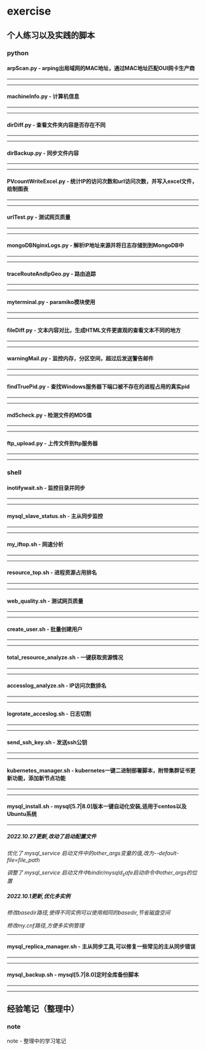 # exercise

## 个人练习以及实践的脚本

### python

#### arpScan.py - arping出局域网的MAC地址，通过MAC地址匹配OUI网卡生产商

---



---

#### machineInfo.py - 计算机信息

---



---

#### dirDiff.py - 查看文件夹内容是否存在不同

---



---

#### dirBackup.py - 同步文件内容

---



---

#### PVcountWriteExcel.py - 统计IP的访问次数和url访问次数，并写入excel文件，绘制图表

---



---

#### urlTest.py - 测试网页质量

---



---

#### mongoDBNginxLogs.py - 解析IP地址来源并将日志存储到到MongoDB中

---



---

#### traceRouteAndIpGeo.py - 路由追踪

---



---

#### myterminal.py - paramiko模块使用

---



---

#### fileDiff.py - 文本内容对比，生成HTML文件更直观的查看文本不同的地方

---



---

#### warningMail.py - 监控内存，分区空间，超过后发送警告邮件

---



---

#### findTruePid.py -  查找Windows服务器下端口被不存在的进程占用的真实pid

---



---

#### md5check.py - 检测文件的MD5值

---



---

#### ftp_upload.py - 上传文件到ftp服务器

---



---

### shell

#### inotifywait.sh - 监控目录并同步

---



---

#### mysql_slave_status.sh - 主从同步监控

---



---

#### my_iftop.sh - 网速分析

---



---

#### resource_top.sh - 进程资源占用排名

---



---

#### web_quality.sh - 测试网页质量

---



---

#### create_user.sh - 批量创建用户

---



---

#### total_resource_analyze.sh - 一键获取资源情况

---



---

#### accesslog_analyze.sh - IP访问次数排名

---



---

#### logrotate_acceslog.sh - 日志切割

---



---

#### send_ssh_key.sh - 发送ssh公钥

---



---

#### kubernetes_manager.sh - kubernetes一键二进制部署脚本，附带集群证书更新功能，添加新节点功能

---



---

#### mysql_install.sh - mysql[5.7|8.0]版本一键自动化安装,适用于centos以及Ubuntu系统

---

##### **2022.10.27更新,改动了启动配置文件**

_优化了 mysql_service 启动文件中的other_args变量的值,改为--default-file=file_path_

_调整了 mysql_service 启动文件中$bindir/mysqld_safe启动命令中$other_args的位置_

##### **2022.10.1更新,优化多实例**

_修改basedir路径,使得不同实例可以使用相同的basedir,节省磁盘空间_

_修改my.cnf路径,方便多实例管理_

---

#### mysql_replica_manager.sh - 主从同步工具,可以修复一些常见的主从同步错误

---



---

#### mysql_backup.sh - mysql[5.7|8.0]定时全库备份脚本

---



---



## 经验笔记（整理中）

### note

note - 整理中的学习笔记
